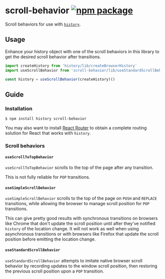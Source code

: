 # scroll-behavior [![npm package](https://img.shields.io/npm/v/scroll-behavior.svg?style=flat-square)](https://www.npmjs.org/package/scroll-behavior)
Scroll behaviors for use with [`history`](https://github.com/rackt/history).

## Usage

Enhance your history object with one of the scroll behaviors in this library to get the desired scroll behavior after transitions.

```js
import createHistory from 'history/lib/createBrowserHistory'
import useScrollBehavior from 'scroll-behavior/lib/useStandardScrollBehavior'

const history = useScrollBehavior(createHistory)()
```

## Guide

### Installation

```
$ npm install history scroll-behavior
```

You may also want to install [React Router](https://github.com/rackt/react-router) to obtain a complete routing solution for React that works with `history`. 

### Scroll behaviors

#### `useScrollToTopBehavior`

`useScrollToTopBehavior` scrolls to the top of the page after any transition.

This is not fully reliable for `POP` transitions.

#### `useSimpleScrollBehavior`

`useSimpleScrollBehavior` scrolls to the top of the page on `PUSH` and `REPLACE` transitions, while allowing the browser to manage scroll position for `POP` transitions.

This can give pretty good results with synchronous transitions on browsers like Chrome that don't update the scroll position until after they've notified `history` of the location change. It will not work as well when using asynchronous transitions or with browsers like Firefox that update the scroll position before emitting the location change.

#### `useStandardScrollBehavior`

`useStandardScrollBehavior` attempts to imitate native browser scroll behavior by recording updates to the window scroll position, then restoring the previous scroll position upon a `POP` transition.
